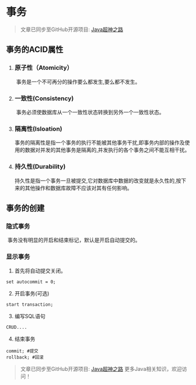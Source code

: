 # 事务

> 文章已同步至GitHub开源项目: [Java超神之路](https://github.com/shaoxiongdu/java-notes)

## 事务的ACID属性

1. ### 原子性（Atomicity）

   ​ 事务是一个不可再分的操作要么都发生,要么都不发生。

2. ### 一致性(Consistency)

   ​ 事务必须使数据库从一个一致性状态转换到另外一个一致性状态。

3. ### 隔离性(Isloation)

   ​ 事务的隔离性是指一个事务的执行不能被其他事务干扰,即事务内部的操作及使用的数据对并发的其他事务是隔离的,并发执行的各个事务之间不能互相干扰。

4. ### 持久性(Durability)

   持久性是指一个事务一旦被提交,它对数据库中数据的改变就是永久性的,按下来的其他操作和数据库故障不应该对其有任何影响。

## 事务的创建

### 隐式事务

​ 事务没有明显的开启和结束标记，默认是开启自动提交的。

### 显示事务

1. 首先将自动提交关闭。

```mysql
set autocommit = 0;
```

2. 开启事务(可选)

```mysql
start transaction;
```

3. 编写SQL语句

```mysql
CRUD....
```

4. 结束事务

```mysql
commit; #提交
rollback; #回滚
```

> 文章已同步至GitHub开源项目: [Java超神之路](https://github.com/shaoxiongdu/java-notes) 更多Java相关知识，欢迎访问！